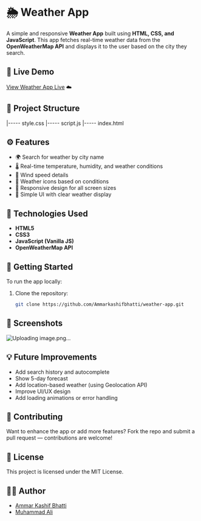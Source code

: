 # 🌦️ Weather App

A simple and responsive **Weather App** built using **HTML, CSS, and JavaScript**. This app fetches real-time weather data from the **OpenWeatherMap API** and displays it to the user based on the city they search.

## 🔗 Live Demo

[View Weather App Live](https://what-weather-app.netlify.app/) ☁️

## 📂 Project Structure

|----- style.css
|----- script.js
|----- index.html


## ⚙️ Features

- 🌍 Search for weather by city name
- 🌡️ Real-time temperature, humidity, and weather conditions
- 💨 Wind speed details
- 📸 Weather icons based on conditions
- 📱 Responsive design for all screen sizes
- 🔁 Simple UI with clear weather display

## 🧠 Technologies Used

- **HTML5**
- **CSS3**
- **JavaScript (Vanilla JS)**
- **OpenWeatherMap API**

## 🚀 Getting Started

To run the app locally:

1. Clone the repository:
   ```bash
   git clone https://github.com/Ammarkashifbhatti/weather-app.git

## 📸 Screenshots
![Uploading image.png…]()


## 💡 Future Improvements

 - Add search history and autocomplete
 - Show 5-day forecast
 - Add location-based weather (using Geolocation API)
 - Improve UI/UX design
 - Add loading animations or error handling

## 🙌 Contributing

Want to enhance the app or add more features? Fork the repo and submit a pull request — contributions are welcome!

## 📄 License

This project is licensed under the MIT License.

## 👨‍💻 Author

 - [Ammar Kashif Bhatti](https://github.com/Ammarkashifbhatti)
 - [Muhammad Ali](https://github.com/sheikh-ali3)
